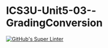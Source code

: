 # ICS3U-Unit5-03--GradingConversion

[![GitHub's Super Linter](https://github.com/dbcalitis/ICS3U-Unit5-03-CPP-GradingConversion/workflows/GitHub's%20Super%20Linter/badge.svg)](https://github.com/dbcalitis/ICS3U-Unit5-03-CPP-GradingConversion/actions)
